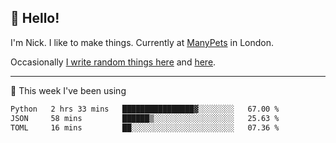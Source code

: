 ## 👋 Hello! 

I'm Nick. I like to make things. Currently at [ManyPets](https://manypets.com) in London.

Occasionally [I write random things here](https://nicksnell.com) and [here](https://twitter.com/nicksnell).

-------

🚀 This week I've been using

<!--START_SECTION:waka-->

```txt
Python   2 hrs 33 mins   ████████████████▓░░░░░░░░   67.00 %
JSON     58 mins         ██████▒░░░░░░░░░░░░░░░░░░   25.63 %
TOML     16 mins         ██░░░░░░░░░░░░░░░░░░░░░░░   07.36 %
```

<!--END_SECTION:waka-->
